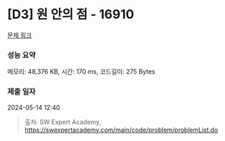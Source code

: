 # [D3] 원 안의 점 - 16910 

[문제 링크](https://swexpertacademy.com/main/code/problem/problemDetail.do?contestProbId=AYcllbDqUVgDFASR) 

### 성능 요약

메모리: 48,376 KB, 시간: 170 ms, 코드길이: 275 Bytes

### 제출 일자

2024-05-14 12:40



> 출처: SW Expert Academy, https://swexpertacademy.com/main/code/problem/problemList.do
